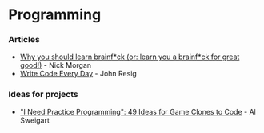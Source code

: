 # Programming

### Articles

* [Why you should learn brainf\*ck \(or: learn you a brainf\*ck for great good!\)](https://skilldrick.co.uk/2011/02/why-you-should-learn-brainfuck-or-learn-you-a-brainfuck-for-great-good/) - Nick Morgan
* [Write Code Every Day](https://johnresig.com/blog/write-code-every-day/) - John Resig

### Ideas for projects

* ["I Need Practice Programming": 49 Ideas for Game Clones to Code](https://inventwithpython.com/blog/2012/02/20/i-need-practice-programming-49-ideas-for-game-clones-to-code/) - Al Sweigart

